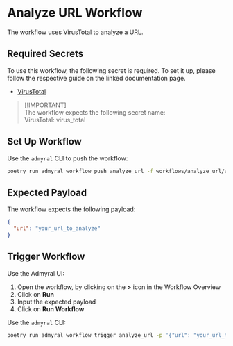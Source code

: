 # Analyze URL Workflow

The workflow uses VirusTotal to analyze a URL.

## Required Secrets

To use this workflow, the following secret is required. To set it up, please follow the respective guide on the linked documentation page.

- [VirusTotal](https://docs.admyral.dev/integrations/virus_total/virus_total)

> [!IMPORTANT] \
> The workflow expects the following secret name: \
> VirusTotal: virus_total

## Set Up Workflow

Use the `admyral` CLI to push the workflow:

```bash
poetry run admyral workflow push analyze_url -f workflows/analyze_url/analyze_url.py --activate
```

## Expected Payload

The workflow expects the following payload:

```json
{
  "url": "your_url_to_analyze"
}
```

## Trigger Workflow

Use the Admyral UI:

1. Open the workflow, by clicking on the **>** icon in the Workflow Overview
2. Click on **Run**
3. Input the expected payload
4. Click on **Run Workflow**

Use the `admyral` CLI:

```bash
poetry run admyral workflow trigger analyze_url -p '{"url": "your_url_to_analyze"}'
```
